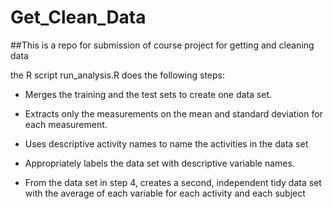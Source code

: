 # Get_Clean_Data

##This is a repo for submission of course project for getting and cleaning data

the R script run_analysis.R does the following steps:
 
* Merges the training and the test sets to create one data set.
* Extracts only the measurements on the mean and standard deviation for each measurement. 
* Uses descriptive activity names to name the activities in the data set
* Appropriately labels the data set with descriptive variable names. 

* From the data set in step 4, creates a second, independent tidy data set with the average of each variable for each activity and each subject


